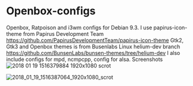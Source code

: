 # Openbox-configs
 Openbox, Ratpoison and i3wm configs for Debian 9.3. I use papirus-icon-theme from Papirus Development Team https://github.com/PapirusDevelopmentTeam/papirus-icon-theme
 Gtk2, Gtk3 and Openbox themes is from Busenlabs Linux helium-dev branch https://github.com/BunsenLabs/bunsen-themes/tree/helium-dev
I also include configs for mpd, ncmpcpp, config for alsa.
Screenshots
<img src="https://image.ibb.co/mAhj3b/2018_01_19_1516379884_1920x1080_scrot.png" alt="2018 01 19 1516379884 1920x1080 scrot" border="0" />

<img src="https://image.ibb.co/eDhL9G/2018_01_19_1516387064_1920x1080_scrot.png" alt="2018_01_19_1516387064_1920x1080_scrot" border="0">
